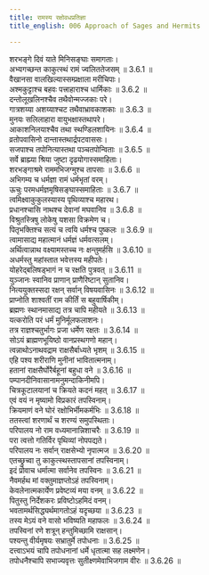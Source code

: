 ```yaml
---
title: रामस्य रक्षोवधप्रतिज्ञा
title_english: 006 Approach of Sages and Hermits

---
```

<div class="audioEmbed"  caption="श्रीराम-हरिसीताराममूर्ति-घनपाठिभ्यां वचनम्" src="https://archive.org/download/Ramayana-recitation-Sriram-harisItArAmamUrti-Ghanapaati-v2/Kanda_3/Kanda_3_ARK-006-Ramasya_Rakshovadha_Prathignaa.mp3"></div>

शरभङ्गे दिवं याते मिनिसङ्घाः समागताः।  
अभ्यगच्छन्त काकुत्स्थं रामं ज्वलिततेजसम् ॥ 3.6.1 ॥   
वैखानसा वालखिल्यास्सम्प्रक्षाला मरीचिपाः।  
अश्मकुट्टाश्च बहवः पत्त्राहाराश्च धार्मिकाः ॥ 3.6.2 ॥   
दन्तोलूखलिनश्चैव तथैवोन्मज्जकाः परे।  
गात्रशय्या अशय्याश्चट तथैवाभ्रावकाशकाः ॥ 3.6.3 ॥   
मुनयः सलिलाहारा वायुभक्षास्तथापरे।  
आकाशनिलयाश्चैव तथा स्थण्डिलशायिनः ॥ 3.6.4 ॥   
व्रतोपवासिनो दान्तास्तथार्द्रपटवाससः।  
सजपाश्च तपोनित्यास्तथा पञ्चतपोन्विताः ॥ 3.6.5 ॥   
सर्वे ब्राह्म्या श्रिया जुष्टा दृढयोगास्समाहिताः।  
शरभङ्गाश्रमे राममभिजग्मुश्च तापसाः ॥ 3.6.6 ॥   
अभिगम्य च धर्मज्ञा रामं धर्मभृतां वरम्।  
ऊचुः परमधर्मज्ञमृषिसङ्घास्समाहिताः ॥ 3.6.7 ॥   
त्वमिक्ष्वाकुकुलस्यास्य पृथिव्याश्च महारथ।  
प्रधानश्चासि नाथश्च देवानां मघवानिव ॥ 3.6.8 ॥   
विश्रुतस्त्रिषु लोकेषु यशसा विक्रमेण च।  
पितृभक्तिश्च सत्यं च त्वयि धर्मश्च पुष्कलः ॥ 3.6.9 ॥   
त्वामासाद्य महात्मानं धर्मज्ञं धर्मवत्सलम्।  
अर्थित्वान्नाथ वक्ष्यामस्तच्च नः क्षन्तुमर्हसि ॥ 3.6.10 ॥   
अधर्मस्तु महांस्तात भवेत्तस्य महीपतेः।  
योहरेद्बलिषड्भागं न च रक्षति पुत्रवत् ॥ 3.6.11 ॥   
युञ्जानः स्वानिव प्राणान् प्राणैरिष्टान् सुतानिव।  
नित्ययुक्तस्सदा रक्षन् सर्वान् विषयवासिनः ॥ 3.6.12 ॥   
प्राप्नोति शाश्वतीं राम कीर्तिं स बहुवार्षिकीम्।  
ब्रह्मणः स्थानमासाद्य तत्र चापि महीयते ॥ 3.6.13 ॥   
यत्करोति परं धर्मं मुनिर्मूलफलाशनः।  
तत्र राज्ञश्चतुर्भागः प्रजा धर्मेण रक्षतः ॥ 3.6.14 ॥   
सोऽयं ब्राह्मणभूयिष्ठो वानप्रस्थगणो महान्।  
त्वन्नाथोऽनाथवद्राम राक्षसैर्बाध्यते भृशम् ॥ 3.6.15 ॥   
एहि पश्य शरीराणि मुनीनां भावितात्मनाम्।  
हतानां राक्षसैर्घोरैर्बहूनां बहुधा वने ॥ 3.6.16 ॥   
पम्पानदीनिवासानामनुमन्दाकिनीमपि।  
चित्रकूटालयानां च क्रियते कदनं महत् ॥ 3.6.17 ॥   
एवं वयं न मृष्यामो विप्रकारं तपस्विनाम्।  
क्रियमाणं वने घोरं रक्षोभिर्भीमकर्मभिः ॥ 3.6.18 ॥   
ततस्त्वां शरणार्थं च शरण्यं समुपस्थिताः।  
परिपालय नो राम वध्यमानान्निशाचरैः ॥ 3.6.19 ॥   
परा त्वत्तो गतिर्विर पृथिव्यां नोपपद्यते।  
परिपालय नः सर्वान् राक्षसेभ्यो नृपात्मज ॥ 3.6.20 ॥   
एतच्छ्रुच्वा तु काकुत्स्थस्तापसानां तपस्विनाम्।  
इदं प्रोवाच धर्मात्मा सर्वानेव तपस्विनः ॥ 3.6.21 ॥   
नैवमर्हथ मां वक्तुमाज्ञप्तोऽहं तपस्विनाम्।  
केवलेनात्मकार्येण प्रवेष्टव्यं मया वनम् ॥ 3.6.22 ॥   
पितुस्तु निर्देशकरः प्रविष्टोऽहमिदं वनम्।  
भवतामर्थसिद्ध्यर्थमागतोऽहं यदृच्छया ॥ 3.6.23 ॥   
तस्य मेऽयं वने वासो भविष्यति महाफलः ॥ 3.6.24 ॥   
तपस्विनां रणे शत्रून् हन्तुमिच्छामि राक्षसान्।  
पश्यन्तु वीर्यमृषयः सभ्रातुर्मे तपोधनाः ॥ 3.6.25 ॥   
दत्त्वाऽभयं चापि तपोधनानां धर्मे धृतात्मा सह लक्ष्मणेन।  
तपोधनैश्चापि सभाज्यवृत्तः सुतीक्ष्णमेवाभिजगाम वीरः ॥ 3.6.26 ॥   